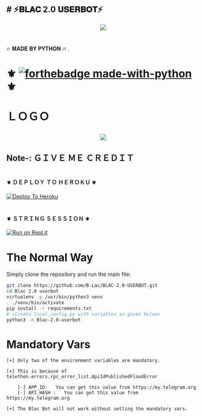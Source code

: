 
 ##     #         ⚡𝐁𝐋𝐀𝐂 2.0 𝐔𝐒𝐄𝐑𝐁𝐎𝐓⚡ 






<p align="center"><a href="https://"><img src="https://telegra.ph/file/8c771537e52046019c5dc.jpg"></a></p> 
</p>
<h1></h1>
              🔥 𝐌𝐀𝐃𝐄 𝐁𝐘 𝐏𝐘𝐓𝐇𝐎𝐍 🔥 .
<br>      

#           ⚜️ [![forthebadge made-with-python](http://ForTheBadge.com/images/badges/made-with-python.svg)](https://www.python.org/) ⚜️


                         

# ＬＯＧＯ  <p align="center"><a href="https://"><img src="https://telegra.ph/file/8c771537e52046019c5dc.jpg"></a></p> 
</p>



## Note-:       ＧＩＶＥ ＭＥ ＣＲＥＤＩＴ 


#       <h4>⚜️ ＤＥＰＬＯＹ ＴＯ ＨＥＲＯＫＵ ⚜️</h4>


[![Deploy To Heroku](https://www.herokucdn.com/deploy/button.svg)](https://dashboard.heroku.com/new?button-url=https%3A%2F%2Fgithub.com%2FB-Lac%2FHEROKU&template=https%3A%2F%2Fgithub.com%2FB-Lac%2FHEROKU)

# <h4>⚜️ ＳＴＲＩＮＧ ＳＥＳＳＩＯＮ ⚜️</h4>


[![Run on Repl.it](https://repl.it/badge/github/KeinShin/Black-Lightning&theme=midnight-purple)](https://replit.com/@BLACJASS/B-Lacuserbot#main.py)


# The Normal Way

Simply clone the repository and run the main file:
```sh
git clone https://github.com/B-Lac/BLAC-2.0-USERBOT.git
cd Blac 2.0 userbot 
virtualenv -p /usr/bin/python3 venv
. ./venv/bin/activate
pip install -r requirements.txt
# <Create local_config.py with variables as given below>
python3 -m Blac-2.0-userbot
```

# Mandatory Vars
```
[+] Only two of the environment variables are mandatory.

[+] This is because of telethon.errors.rpc_error_list.ApiIdPublishedFloodError

    [-] APP_ID:   You can get this value from https://my.telegram.org
    [-] API_HASH :   You can get this value from https://my.telegram.org
    
[+] The Blac Bot will not work without setting the mandatory vars.
```
